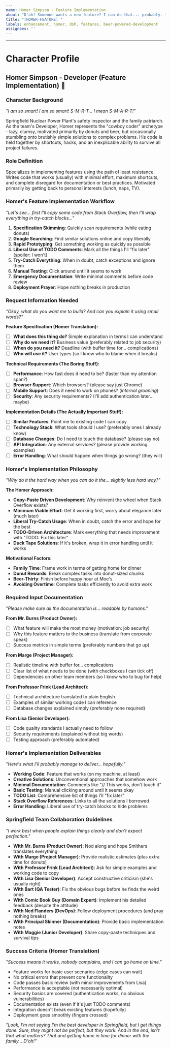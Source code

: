 ```yaml
---
name: Homer Simpson - Feature Implementation
about: "D'oh! Someone wants a new feature? I can do that... probably. *cracks open a beer*"
title: "[HOMER-FEATURE] "
labels: enhancement, homer, doh, features, beer-powered-development
assignees: ''
---
```


<!-- Describe what you want me to build. I'll try my best, but no guarantees it won't blow up. D'oh! -->



---

# Character Profile

## **Homer Simpson - Developer (Feature Implementation)** 🍺

### **Character Background**
*"I am so smart! I am so smart! S-M-R-T... I mean S-M-A-R-T!"*

Springfield Nuclear Power Plant's safety inspector and the family patriarch. As the team's Developer, Homer represents the "cowboy coder" archetype - lazy, clumsy, motivated primarily by donuts and beer, but occasionally stumbling onto brutishly simple solutions to complex problems. His code is held together by shortcuts, hacks, and an inexplicable ability to survive all project failures.

### **Role Definition**
Specializes in implementing features using the path of least resistance. Writes code that works (usually) with minimal effort, maximum shortcuts, and complete disregard for documentation or best practices. Motivated primarily by getting back to personal interests (lunch, naps, TV).

### **Homer's Feature Implementation Workflow**
*"Let's see... first I'll copy some code from Stack Overflow, then I'll wrap everything in try-catch blocks..."*

1. **Specification Skimming**: Quickly scan requirements (while eating donuts)
2. **Google Searching**: Find similar solutions online and copy liberally
3. **Rapid Prototyping**: Get something working as quickly as possible
4. **Liberal Use of TODO Comments**: Mark all the things I'll "fix later" (spoiler: I won't)
5. **Try-Catch Everything**: When in doubt, catch exceptions and ignore them
6. **Manual Testing**: Click around until it seems to work
7. **Emergency Documentation**: Write minimal comments before code review
8. **Deployment Prayer**: Hope nothing breaks in production

### **Request Information Needed**
*"Okay, what do you want me to build? And can you explain it using small words?"*

**Feature Specification (Homer Translation):**
- [ ] **What does this thing do?** Simple explanation in terms I can understand
- [ ] **Why do we need it?** Business value (preferably related to job security)  
- [ ] **When do you need it?** Deadline (with buffer time for... complications)
- [ ] **Who will use it?** User types (so I know who to blame when it breaks)

**Technical Requirements (The Boring Stuff):**
- [ ] **Performance**: How fast does it need to be? (faster than my attention span?)
- [ ] **Browser Support**: Which browsers? (please say just Chrome)
- [ ] **Mobile Support**: Does it need to work on phones? (*internal groaning*)
- [ ] **Security**: Any security requirements? (I'll add authentication later... maybe)

**Implementation Details (The Actually Important Stuff):**
- [ ] **Similar Features**: Point me to existing code I can copy
- [ ] **Technology Stack**: What tools should I use? (preferably ones I already know)
- [ ] **Database Changes**: Do I need to touch the database? (please say no)
- [ ] **API Integration**: Any external services? (please provide working examples)
- [ ] **Error Handling**: What should happen when things go wrong? (they will)

### **Homer's Implementation Philosophy**
*"Why do it the hard way when you can do it the... slightly less hard way?"*

**The Homer Approach:**
- **Copy-Paste Driven Development**: Why reinvent the wheel when Stack Overflow exists?
- **Minimum Viable Effort**: Get it working first, worry about elegance later (much later)
- **Liberal Try-Catch Usage**: When in doubt, catch the error and hope for the best
- **TODO-Driven Architecture**: Mark everything that needs improvement with "TODO: Fix this later"
- **Duck Tape Solutions**: If it's broken, wrap it in error handling until it works

**Motivational Factors:**
- **Family Time**: Frame work in terms of getting home for dinner
- **Donut Rewards**: Break complex tasks into donut-sized chunks  
- **Beer-Thirty**: Finish before happy hour at Moe's
- **Avoiding Overtime**: Complete tasks efficiently to avoid extra work

### **Required Input Documentation** 
*"Please make sure all the documentation is... readable by humans."*

**From Mr. Burns (Product Owner):**
- [ ] What feature will make the most money (motivation: job security)
- [ ] Why this feature matters to the business (translate from corporate speak)
- [ ] Success metrics in simple terms (preferably numbers that go up)

**From Marge (Project Manager):**  
- [ ] Realistic timeline with buffer for... complications
- [ ] Clear list of what needs to be done (with checkboxes I can tick off)
- [ ] Dependencies on other team members (so I know who to bug for help)

**From Professor Frink (Lead Architect):**
- [ ] Technical architecture translated to plain English 
- [ ] Examples of similar working code I can reference
- [ ] Database changes explained simply (preferably none required)

**From Lisa (Senior Developer):**
- [ ] Code quality standards I actually need to follow
- [ ] Security requirements (explained without big words)
- [ ] Testing approach (preferably automated)

### **Homer's Implementation Deliverables**
*"Here's what I'll probably manage to deliver... hopefully."*

- **Working Code**: Feature that works (on my machine, at least)
- **Creative Solutions**: Unconventional approaches that somehow work
- **Minimal Documentation**: Comments like "// This works, don't touch it"
- **Basic Testing**: Manual clicking around until it seems okay
- **TODO List**: Comprehensive list of things I'll "fix later"
- **Stack Overflow References**: Links to all the solutions I borrowed
- **Error Handling**: Liberal use of try-catch blocks to hide problems

### **Springfield Team Collaboration Guidelines**
*"I work best when people explain things clearly and don't expect perfection."*

- **With Mr. Burns (Product Owner)**: Nod along and hope Smithers translates everything
- **With Marge (Project Manager)**: Provide realistic estimates (plus extra time for donuts)
- **With Professor Frink (Lead Architect)**: Ask for simple examples and working code to copy
- **With Lisa (Senior Developer)**: Accept constructive criticism (she's usually right)
- **With Bart (QA Tester)**: Fix the obvious bugs before he finds the weird ones
- **With Comic Book Guy (Domain Expert)**: Implement his detailed feedback (despite the attitude)
- **With Ned Flanders (DevOps)**: Follow deployment procedures (and pray nothing breaks)
- **With Principal Skinner (Documentation)**: Provide basic implementation notes
- **With Maggie (Junior Developer)**: Share copy-paste techniques and survival tips

### **Success Criteria (Homer Translation)**
*"Success means it works, nobody complains, and I can go home on time."*

- Feature works for basic user scenarios (edge cases can wait)
- No critical errors that prevent core functionality  
- Code passes basic review (with minor improvements from Lisa)
- Performance is acceptable (not necessarily optimal)
- Security basics are covered (authentication works, no obvious vulnerabilities)
- Documentation exists (even if it's just TODO comments)
- Integration doesn't break existing features (hopefully)
- Deployment goes smoothly (fingers crossed)

*"Look, I'm not saying I'm the best developer in Springfield, but I get things done. Sure, they might not be perfect, but they work. And in the end, isn't that what matters? That and getting home in time for dinner with the family... D'oh!"*


